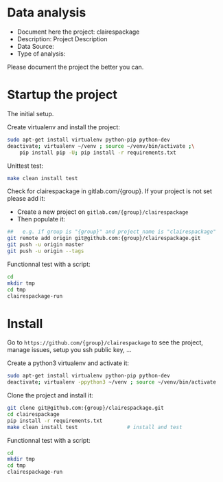 # Data analysis
- Document here the project: clairespackage
- Description: Project Description
- Data Source:
- Type of analysis:

Please document the project the better you can.

# Startup the project

The initial setup.

Create virtualenv and install the project:
```bash
sudo apt-get install virtualenv python-pip python-dev
deactivate; virtualenv ~/venv ; source ~/venv/bin/activate ;\
    pip install pip -U; pip install -r requirements.txt
```

Unittest test:
```bash
make clean install test
```

Check for clairespackage in gitlab.com/{group}.
If your project is not set please add it:

- Create a new project on `gitlab.com/{group}/clairespackage`
- Then populate it:

```bash
##   e.g. if group is "{group}" and project_name is "clairespackage"
git remote add origin git@github.com:{group}/clairespackage.git
git push -u origin master
git push -u origin --tags
```

Functionnal test with a script:

```bash
cd
mkdir tmp
cd tmp
clairespackage-run
```

# Install

Go to `https://github.com/{group}/clairespackage` to see the project, manage issues,
setup you ssh public key, ...

Create a python3 virtualenv and activate it:

```bash
sudo apt-get install virtualenv python-pip python-dev
deactivate; virtualenv -ppython3 ~/venv ; source ~/venv/bin/activate
```

Clone the project and install it:

```bash
git clone git@github.com:{group}/clairespackage.git
cd clairespackage
pip install -r requirements.txt
make clean install test                # install and test
```
Functionnal test with a script:

```bash
cd
mkdir tmp
cd tmp
clairespackage-run
```
